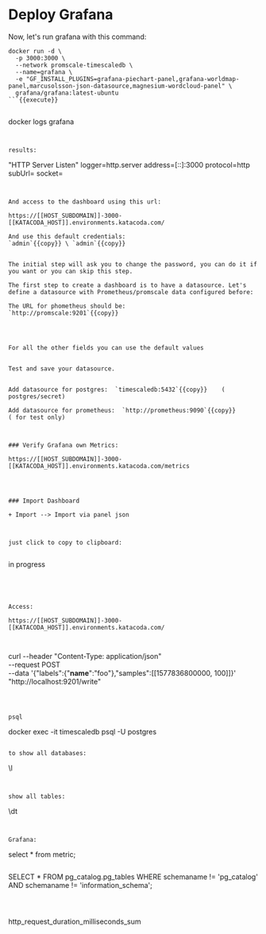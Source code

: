 # Deploy Grafana

Now, let's run grafana with this command:


```
docker run -d \
  -p 3000:3000 \
  --network promscale-timescaledb \
  --name=grafana \
  -e "GF_INSTALL_PLUGINS=grafana-piechart-panel,grafana-worldmap-panel,marcusolsson-json-datasource,magnesium-wordcloud-panel" \
  grafana/grafana:latest-ubuntu
```{{execute}}


```
docker logs grafana

```{{execute}}


results:
```
"HTTP Server Listen" logger=http.server address=[::]:3000 protocol=http subUrl= socket=
```


And access to the dashboard using this url:

https://[[HOST_SUBDOMAIN]]-3000-[[KATACODA_HOST]].environments.katacoda.com/

And use this default credentials:
`admin`{{copy}} \ `admin`{{copy}}


The initial step will ask you to change the password, you can do it if you want or you can skip this step.

The first step to create a dashboard is to have a datasource. Let's define a datasource with Prometheus/promscale data configured before:

The URL for phometheus should be:
`http://promscale:9201`{{copy}}  




For all the other fields you can use the default values


Test and save your datasource.


Add datasource for postgres:  `timescaledb:5432`{{copy}}    ( postgres/secret)

Add datasource for prometheus:  `http://prometheus:9090`{{copy}}      ( for test only)



### Verify Grafana own Metrics:

https://[[HOST_SUBDOMAIN]]-3000-[[KATACODA_HOST]].environments.katacoda.com/metrics




### Import Dashboard

+ Import --> Import via panel json



just click to copy to clipboard:


```
in progress
```{{copy}}




Access:

https://[[HOST_SUBDOMAIN]]-3000-[[KATACODA_HOST]].environments.katacoda.com/



```
curl --header "Content-Type: application/json" \
--request POST \
--data '{"labels":{"__name__":"foo"},"samples":[[1577836800000, 100]]}' \
"http://localhost:9201/write"
```{{execute}}



psql
```
docker exec -it timescaledb psql -U postgres
```{{execute}}

to show all databases: 

```
\l
```{{execute}}


show all tables:

```
\dt
```{{execute}}


Grafana:
```
select * from metric;
```{{copy}}

```
SELECT *
FROM pg_catalog.pg_tables
WHERE schemaname != 'pg_catalog' AND 
    schemaname != 'information_schema';
```{{copy}}



```
http_request_duration_milliseconds_sum
```{{copy}}
